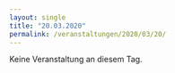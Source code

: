 ```yaml
---
layout: single
title: "20.03.2020"
permalink: /veranstaltungen/2020/03/20/
---
```


Keine Veranstaltung an diesem Tag.
